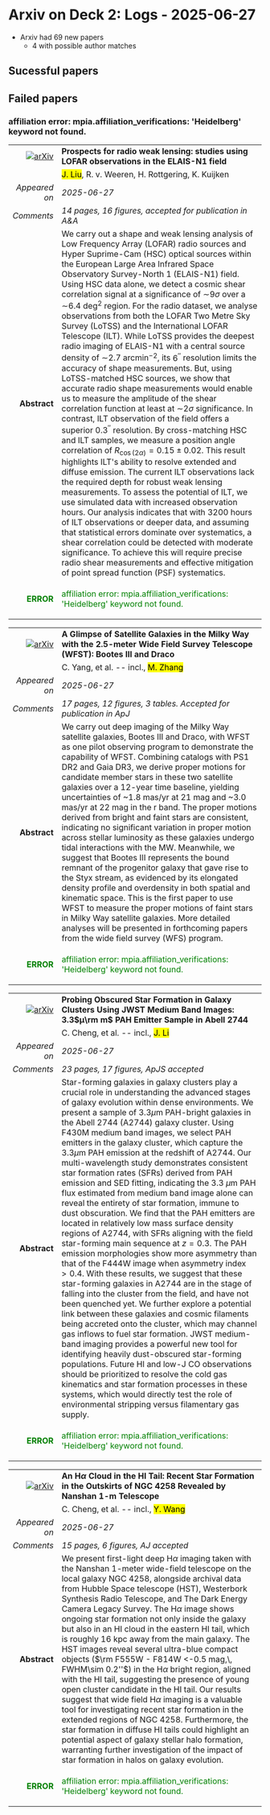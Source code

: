 # Arxiv on Deck 2: Logs - 2025-06-27

* Arxiv had 69 new papers
    * 4 with possible author matches

## Sucessful papers

## Failed papers

### affiliation error: mpia.affiliation_verifications: 'Heidelberg' keyword not found. 


|||
|---:|:---|
| [![arXiv](https://img.shields.io/badge/arXiv-2506.20845-b31b1b.svg)](https://arxiv.org/abs/2506.20845) | **Prospects for radio weak lensing: studies using LOFAR observations in the ELAIS-N1 field**  |
|| <mark>J. Liu</mark>, R. v. Weeren, H. Rottgering, K. Kuijken |
|*Appeared on*| *2025-06-27*|
|*Comments*| *14 pages, 16 figures, accepted for publication in A&A*|
|**Abstract**|            We carry out a shape and weak lensing analysis of Low Frequency Array (LOFAR) radio sources and Hyper Suprime-Cam (HSC) optical sources within the European Large Area Infrared Space Observatory Survey-North 1 (ELAIS-N1) field. Using HSC data alone, we detect a cosmic shear correlation signal at a significance of $\sim$$9\sigma$ over a $\sim$$6.4$ deg$^2$ region. For the radio dataset, we analyse observations from both the LOFAR Two Metre Sky Survey (LoTSS) and the International LOFAR Telescope (ILT). While LoTSS provides the deepest radio imaging of ELAIS-N1 with a central source density of $\sim$2.7 arcmin$^{-2}$, its $6^{\prime\prime}$ resolution limits the accuracy of shape measurements. But, using LoTSS-matched HSC sources, we show that accurate radio shape measurements would enable us to measure the amplitude of the shear correlation function at least at $\sim$2$\sigma$ significance. In contrast, ILT observation of the field offers a superior $0.3^{\prime\prime}$ resolution. By cross-matching HSC and ILT samples, we measure a position angle correlation of $R_{\cos(2\alpha)} = 0.15 \pm 0.02$. This result highlights ILT's ability to resolve extended and diffuse emission. The current ILT observations lack the required depth for robust weak lensing measurements. To assess the potential of ILT, we use simulated data with increased observation hours. Our analysis indicates that with 3200 hours of ILT observations or deeper data, and assuming that statistical errors dominate over systematics, a shear correlation could be detected with moderate significance. To achieve this will require precise radio shear measurements and effective mitigation of point spread function (PSF) systematics.         |
|<p style="color:green"> **ERROR** </p>| <p style="color:green">affiliation error: mpia.affiliation_verifications: 'Heidelberg' keyword not found.</p> |


|||
|---:|:---|
| [![arXiv](https://img.shields.io/badge/arXiv-2506.20997-b31b1b.svg)](https://arxiv.org/abs/2506.20997) | **A Glimpse of Satellite Galaxies in the Milky Way with the 2.5-meter Wide Field Survey Telescope (WFST): Bootes III and Draco**  |
|| C. Yang, et al. -- incl., <mark>M. Zhang</mark> |
|*Appeared on*| *2025-06-27*|
|*Comments*| *17 pages, 12 figures, 3 tables. Accepted for publication in ApJ*|
|**Abstract**|            We carry out deep imaging of the Milky Way satellite galaxies, Bootes III and Draco, with WFST as one pilot observing program to demonstrate the capability of WFST. Combining catalogs with PS1 DR2 and Gaia DR3, we derive proper motions for candidate member stars in these two satellite galaxies over a 12-year time baseline, yielding uncertainties of ~1.8 mas/yr at 21 mag and ~3.0 mas/yr at 22 mag in the r band. The proper motions derived from bright and faint stars are consistent, indicating no significant variation in proper motion across stellar luminosity as these galaxies undergo tidal interactions with the MW. Meanwhile, we suggest that Bootes III represents the bound remnant of the progenitor galaxy that gave rise to the Styx stream, as evidenced by its elongated density profile and overdensity in both spatial and kinematic space. This is the first paper to use WFST to measure the proper motions of faint stars in Milky Way satellite galaxies. More detailed analyses will be presented in forthcoming papers from the wide field survey (WFS) program.         |
|<p style="color:green"> **ERROR** </p>| <p style="color:green">affiliation error: mpia.affiliation_verifications: 'Heidelberg' keyword not found.</p> |


|||
|---:|:---|
| [![arXiv](https://img.shields.io/badge/arXiv-2506.21320-b31b1b.svg)](https://arxiv.org/abs/2506.21320) | **Probing Obscured Star Formation in Galaxy Clusters Using JWST Medium Band Images: 3.3$μ\rm m$ PAH Emitter Sample in Abell 2744**  |
|| C. Cheng, et al. -- incl., <mark>J. Li</mark> |
|*Appeared on*| *2025-06-27*|
|*Comments*| *23 pages, 17 figures, ApJS accepted*|
|**Abstract**|            Star-forming galaxies in galaxy clusters play a crucial role in understanding the advanced stages of galaxy evolution within dense environments. We present a sample of 3.3$\mu$m PAH-bright galaxies in the Abell 2744 (A2744) galaxy cluster. Using F430M medium band images, we select PAH emitters in the galaxy cluster, which capture the 3.3$\mu$m PAH emission at the redshift of A2744. Our multi-wavelength study demonstrates consistent star formation rates (SFRs) derived from PAH emission and SED fitting, indicating the 3.3 $\mu$m PAH flux estimated from medium band image alone can reveal the entirety of star formation, immune to dust obscuration. We find that the PAH emitters are located in relatively low mass surface density regions of A2744, with SFRs aligning with the field star-forming main sequence at $z=0.3$. The PAH emission morphologies show more asymmetry than that of the F444W image when asymmetry index $> 0.4$. With these results, we suggest that these star-forming galaxies in A2744 are in the stage of falling into the cluster from the field, and have not been quenched yet. We further explore a potential link between these galaxies and cosmic filaments being accreted onto the cluster, which may channel gas inflows to fuel star formation. JWST medium-band imaging provides a powerful new tool for identifying heavily dust-obscured star-forming populations. Future HI and low-J CO observations should be prioritized to resolve the cold gas kinematics and star formation processes in these systems, which would directly test the role of environmental stripping versus filamentary gas supply.         |
|<p style="color:green"> **ERROR** </p>| <p style="color:green">affiliation error: mpia.affiliation_verifications: 'Heidelberg' keyword not found.</p> |


|||
|---:|:---|
| [![arXiv](https://img.shields.io/badge/arXiv-2506.21321-b31b1b.svg)](https://arxiv.org/abs/2506.21321) | **An H$α$ Cloud in the HI Tail: Recent Star Formation in the Outskirts of NGC 4258 Revealed by Nanshan 1-m Telescope**  |
|| C. Cheng, et al. -- incl., <mark>Y. Wang</mark> |
|*Appeared on*| *2025-06-27*|
|*Comments*| *15 pages, 6 figures, AJ accepted*|
|**Abstract**|            We present first-light deep H$\alpha$ imaging taken with the Nanshan 1-meter wide-field telescope on the local galaxy NGC 4258, alongside archival data from Hubble Space telescope (HST), Westerbork Synthesis Radio Telescope, and The Dark Energy Camera Legacy Survey. The H$\alpha$ image shows ongoing star formation not only inside the galaxy but also in an HI cloud in the eastern HI tail, which is roughly 16 kpc away from the main galaxy. The HST images reveal several ultra-blue compact objects ($\rm F555W - F814W <-0.5 mag,\, FWHM\sim 0.2''$) in the H$\alpha$ bright region, aligned with the HI tail, suggesting the presence of young open cluster candidate in the HI tail. Our results suggest that wide field H$\alpha$ imaging is a valuable tool for investigating recent star formation in the extended regions of NGC 4258. Furthermore, the star formation in diffuse HI tails could highlight an potential aspect of galaxy stellar halo formation, warranting further investigation of the impact of star formation in halos on galaxy evolution.         |
|<p style="color:green"> **ERROR** </p>| <p style="color:green">affiliation error: mpia.affiliation_verifications: 'Heidelberg' keyword not found.</p> |

